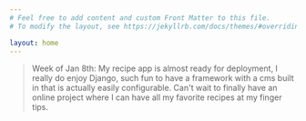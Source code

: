 ```yaml
---
# Feel free to add content and custom Front Matter to this file.
# To modify the layout, see https://jekyllrb.com/docs/themes/#overriding-theme-defaults

layout: home
---
```

> Week of Jan 8th: My recipe app is almost ready for deployment, I really do enjoy Django, such fun to have a framework with a cms built in that is actually easily configurable. Can't wait to finally have an online project where I can have all my favorite recipes at my finger tips.